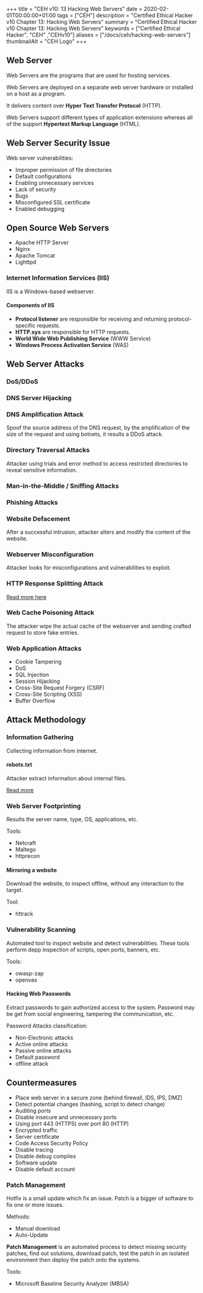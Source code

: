 +++
title = "CEH v10: 13 Hacking Web Servers"
date = 2020-02-01T00:00:00+01:00
tags = ["CEH"]
description = "Certified Ethical Hacker v10 Chapter 13: Hacking Web Servers"
summary = "Certified Ethical Hacker v10 Chapter 13: Hacking Web Servers"
keywords = ["Certified Ethical Hacker", "CEH" ,"CEHv10"]
aliases = ["/docs/ceh/hacking-web-servers"]
thumbnailAlt = "CEH Logo"
+++

## Web Server

Web Servers are the programs that are used for hosting services.

Web Servers are deployed on a separate web server hardware or installed on a host as a program.

It delivers content over **Hyper Text Transfer Protocol** (HTTP).

Web Servers support different types of application extensions whereas all of the support **Hypertext Markup Language** (HTML).

## Web Server Security Issue

Web server vulnerabilities:

- Improper permission of file directories
- Default configurations
- Enabling unnecessary services
- Lack of security
- Bugs
- Misconfigured SSL certificate
- Enabled debugging

## Open Source Web Servers

- Apache HTTP Server
- Nginx
- Apache Tomcat
- Lighttpd

### Internet Information Services (IIS)

IIS is a Windows-based webserver.

#### Components of IIS

- **Protocol listener** are responsible for receiving and returning protocol-specific requests.
- **HTTP.sys** are responsible for HTTP requests.
- **World Wide Web Publishing Service** (WWW Service)
- **Windows Process Activation Service** (WAS)

## Web Server Attacks

### DoS/DDoS

### DNS Server Hijacking

### DNS Amplification Attack

Spoof the source address of the DNS request, by the amplification of the size of the request and using 
botnets, it results a DDoS attack.

### Directory Traversal Attacks

Attacker using trials and error method to access restricted directories to reveal sensitive information.

### Man-in-the-Middle / Sniffing Attacks

### Phishing Attacks

### Website Defacement

After a successful intrusion, attacker alters and modify the content of the website.

### Webserver Misconfiguration

Attacker looks for misconfigurations and vulnerabilities to exploit.

### HTTP Response Splitting Attack

[Read more here](http://projects.webappsec.org/w/page/13246931/HTTP%20Response%20Splitting)

### Web Cache Poisoning Attack

The attacker wipe the actual cache of the webserver and sending crafted request to store fake entries.

### Web Application Attacks

- Cookie Tampering 
- DoS
- SQL Injection
- Session Hijacking
- Cross-Site Request Forgery (CSRF)
- Cross-Site Scripting (XSS)
- Buffer Overflow

## Attack Methodology

### Information Gathering

Collecting information from internet.

#### robots.txt

Attacker extract information about internal files.

[Read more](https://en.wikipedia.org/wiki/Robots.txt)

### Web Server Footprinting

Results the server name, type, OS, applications, etc.

Tools:

- Netcraft
- Maltego
- httprecon

#### Mirroring a website

Download the website, to inspect offline, without any interaction to the target.

Tool:

- httrack

### Vulnerability Scanning

Automated tool to inspect website and detect vulnerabilities.
These tools perform depp inspection of scripts, open ports, banners, etc.

Tools:

- owasp-zap
- openvas

#### Hacking Web Passwords

Extract passwords to gain authorized access to the system.
Password may be get from social engineering, tampering the communication, etc.

Password Attacks classification:

- Non-Electronic attacks
- Active online attacks
- Passive online attacks
- Default password
- offline attack

## Countermeasures

- Place web server in a secure zone (behind firewall, IDS, IPS, DMZ)
- Detect potential changes (hashing, script to detect change)
- Auditing ports
- Disable insecure and unnecessary ports
- Using port 443 (HTTPS) over port 80 (HTTP)
- Encrypted traffic
- Server certificate
- Code Access Security Policy
- Disable tracing
- Disable debug complies
- Software update
- Disable default account

### Patch Management

Hotfix is a small update which fix an issue.
Patch is a bigger of software to fix one or more issues.

Methods:

- Manual download
- Auto-Update

**Patch Management** is an automated process to detect missing security patches, find out solutions, download 
patch, test the patch in an isolated environment then deploy the patch onto the systems.

Tools:

- Microsoft Baseline Security Analyzer (MBSA)
